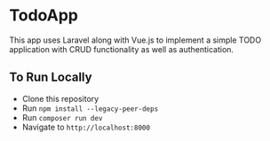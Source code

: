 # TodoApp

This app uses Laravel along with Vue.js to implement a simple TODO application with CRUD functionality as well as authentication.

## To Run Locally

-   Clone this repository
-   Run `npm install --legacy-peer-deps`
-   Run `composer run dev`
-   Navigate to `http://localhost:8000`
